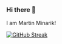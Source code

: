 ### Hi there 👋
I am Martin Minarik!

[![GitHub Streak](http://github-readme-streak-stats.herokuapp.com?user=martin-minarik&theme=dark&background=00000000)](https://git.io/streak-stats)
